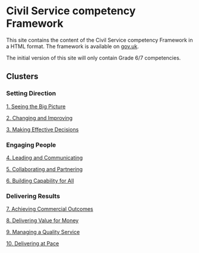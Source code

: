 # Civil Service competency Framework

This site contains the content of the Civil Service competency Framework in a HTML format. The framework is available on [gov.uk](https://www.gov.uk/government/publications/civil-service-competency-framework).

The initial version of this site will only contain Grade 6/7 competencies. 

## Clusters

### Setting Direction

[1. Seeing the Big Picture](seeingthebigpicture.md)

[2. Changing and Improving](changingandimproving.md)

[3. Making Effective Decisions](makingeffectivedecisions.md)

### Engaging People

[4. Leading and Communicating](leadingandcommunicating.md)

[5. Collaborating and Partnering](collaboratingandpartnering.md)

[6. Building Capability for All](buildingcapabilityforall.md)

### Delivering Results

[7. Achieving Commercial Outcomes](achievingcomercialoutcomes.md)

[8. Delivering Value for Money](deliveringvalueformoney.md)

[9. Managing a Quality Service](managingaqualityservice.md)

[10. Delivering at Pace](deliveringatpace.md)

